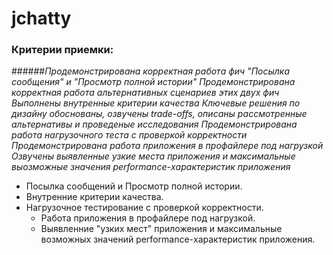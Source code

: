 # jchatty

### Критерии приемки:

######_Продемонстрирована корректная работа фич "Посылка сообщения" и "Просмотр полной истории"
Продемонстрирована корректная работа альтернативных сценариев этих двух фич
Выполнены внутренные критерии качества
Ключевые решения по дизайну обоснованы, озвучены trade-offs, описаны рассмотренные альтернативы и проведеные исследования
Продемонстрирована работа нагрузочного теста с проверкой корректности
Продемонстрирована работа приложения в профайлере под нагрузкой
Озвучены выявленные узкие места приложения и максимальные выозможные значения performance-характеристик приложения_

- Посылка сообщений и Просмотр полной истории.
- Внутренние критерии качества.
- Нагрузочное тестирование с проверкой корректности.
  - Работа приложения в профайлере под нагрузкой.
  - Выявленние "узких мест" приложения и максимальные возможных значений performance-характеристик приложения.

